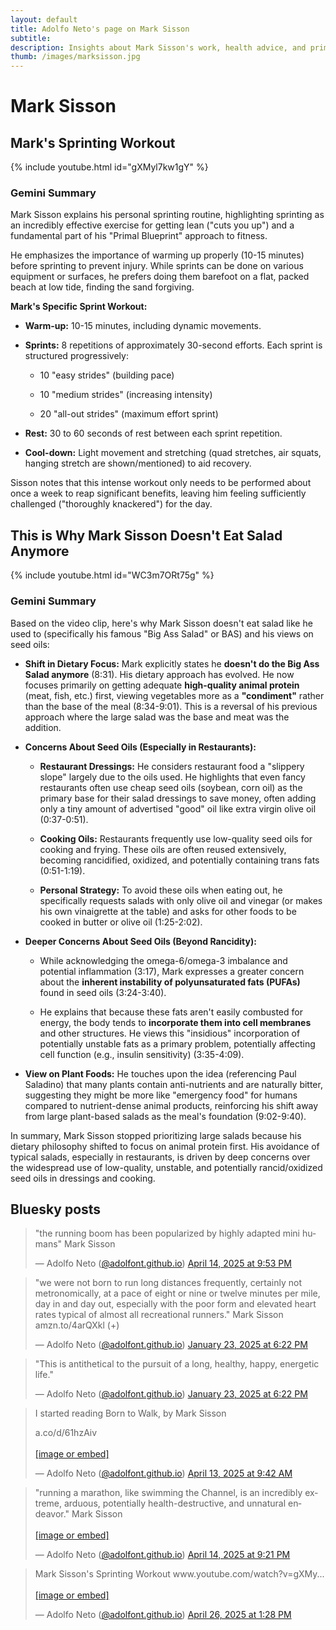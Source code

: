 ```yaml
---
layout: default
title: Adolfo Neto's page on Mark Sisson
subtitle: 
description: Insights about Mark Sisson's work, health advice, and primal lifestyle philosophy.
thumb: /images/marksisson.jpg
---
```



# Mark Sisson

## Mark's Sprinting Workout


{% include youtube.html id="gXMyl7kw1gY" %}

### Gemini Summary 

Mark Sisson explains his personal sprinting routine, highlighting sprinting as an incredibly effective exercise for getting lean ("cuts you up") and a fundamental part of his "Primal Blueprint" approach to fitness.

He emphasizes the importance of warming up properly (10-15 minutes) before sprinting to prevent injury. While sprints can be done on various equipment or surfaces, he prefers doing them barefoot on a flat, packed beach at low tide, finding the sand forgiving.

**Mark's Specific Sprint Workout:**

- **Warm-up:** 10-15 minutes, including dynamic movements.
    
- **Sprints:** 8 repetitions of approximately 30-second efforts. Each sprint is structured progressively:
    
    - 10 "easy strides" (building pace)
        
    - 10 "medium strides" (increasing intensity)
        
    - 20 "all-out strides" (maximum effort sprint)
        
    
- **Rest:** 30 to 60 seconds of rest between each sprint repetition.
    
- **Cool-down:** Light movement and stretching (quad stretches, air squats, hanging stretch are shown/mentioned) to aid recovery.
    

Sisson notes that this intense workout only needs to be performed about once a week to reap significant benefits, leaving him feeling sufficiently challenged ("thoroughly knackered") for the day.

## This is Why Mark Sisson Doesn't Eat Salad Anymore

{% include youtube.html id="WC3m7ORt75g" %}


### Gemini Summary 

Based on the video clip, here's why Mark Sisson doesn't eat salad like he used to (specifically his famous "Big Ass Salad" or BAS) and his views on seed oils:

- **Shift in Dietary Focus:** Mark explicitly states he **doesn't do the Big Ass Salad anymore** (8:31). His dietary approach has evolved. He now focuses primarily on getting adequate **high-quality animal protein** (meat, fish, etc.) first, viewing vegetables more as a **"condiment"** rather than the base of the meal (8:34-9:01). This is a reversal of his previous approach where the large salad was the base and meat was the addition.
    
- **Concerns About Seed Oils (Especially in Restaurants):**
    
    - **Restaurant Dressings:** He considers restaurant food a "slippery slope" largely due to the oils used. He highlights that even fancy restaurants often use cheap seed oils (soybean, corn oil) as the primary base for their salad dressings to save money, often adding only a tiny amount of advertised "good" oil like extra virgin olive oil (0:37-0:51).
        
    - **Cooking Oils:** Restaurants frequently use low-quality seed oils for cooking and frying. These oils are often reused extensively, becoming rancidified, oxidized, and potentially containing trans fats (0:51-1:19).
        
    - **Personal Strategy:** To avoid these oils when eating out, he specifically requests salads with only olive oil and vinegar (or makes his own vinaigrette at the table) and asks for other foods to be cooked in butter or olive oil (1:25-2:02).
        
    
- **Deeper Concerns About Seed Oils (Beyond Rancidity):**
    
    - While acknowledging the omega-6/omega-3 imbalance and potential inflammation (3:17), Mark expresses a greater concern about the **inherent instability of polyunsaturated fats (PUFAs)** found in seed oils (3:24-3:40).
        
    - He explains that because these fats aren't easily combusted for energy, the body tends to **incorporate them into cell membranes** and other structures. He views this "insidious" incorporation of potentially unstable fats as a primary problem, potentially affecting cell function (e.g., insulin sensitivity) (3:35-4:09).
        
    
- **View on Plant Foods:** He touches upon the idea (referencing Paul Saladino) that many plants contain anti-nutrients and are naturally bitter, suggesting they might be more like "emergency food" for humans compared to nutrient-dense animal products, reinforcing his shift away from large plant-based salads as the meal's foundation (9:02-9:40).
    

In summary, Mark Sisson stopped prioritizing large salads because his dietary philosophy shifted to focus on animal protein first. His avoidance of typical salads, especially in restaurants, is driven by deep concerns over the widespread use of low-quality, unstable, and potentially rancid/oxidized seed oils in dressings and cooking.


## Bluesky posts

<blockquote class="bluesky-embed" data-bluesky-uri="at://did:plc:fodyg35g25joa5rpplt4y43g/app.bsky.feed.post/3lmsufl3kds2p" data-bluesky-cid="bafyreih2rjzxh32atcddfpl4l5iztde56vxej2y7n2sdnbv36mo4w5eet4" data-bluesky-embed-color-mode="system"><p lang="en">&quot;the running boom has been popularized by highly adapted mini humans&quot;
Mark Sisson</p>&mdash; Adolfo Neto (<a href="https://bsky.app/profile/did:plc:fodyg35g25joa5rpplt4y43g?ref_src=embed">@adolfont.github.io</a>) <a href="https://bsky.app/profile/did:plc:fodyg35g25joa5rpplt4y43g/post/3lmsufl3kds2p?ref_src=embed">April 14, 2025 at 9:53 PM</a></blockquote><script async src="https://embed.bsky.app/static/embed.js" charset="utf-8"></script>

<blockquote class="bluesky-embed" data-bluesky-uri="at://did:plc:fodyg35g25joa5rpplt4y43g/app.bsky.feed.post/3lggsu6zpvk2o" data-bluesky-cid="bafyreicwtkpf3vclbydk57rvlopelfaqiiuq2issegv3g6nl5vonmdwyf4" data-bluesky-embed-color-mode="system"><p lang="en">&quot;we were not born to run long distances frequently, certainly not metronomically, at a pace of eight or nine or twelve minutes per mile, day in and day out, especially with the poor form and elevated heart rates typical of almost all recreational runners.&quot; 
Mark Sisson
amzn.to/4arQXkl
(+)</p>&mdash; Adolfo Neto (<a href="https://bsky.app/profile/did:plc:fodyg35g25joa5rpplt4y43g?ref_src=embed">@adolfont.github.io</a>) <a href="https://bsky.app/profile/did:plc:fodyg35g25joa5rpplt4y43g/post/3lggsu6zpvk2o?ref_src=embed">January 23, 2025 at 6:22 PM</a></blockquote><script async src="https://embed.bsky.app/static/embed.js" charset="utf-8"></script>

<blockquote class="bluesky-embed" data-bluesky-uri="at://did:plc:fodyg35g25joa5rpplt4y43g/app.bsky.feed.post/3lggsu6zurs2o" data-bluesky-cid="bafyreihda46bdact25wfqbvdrfrn2ugtqrcbowvxfztpy2frl3fwskq2wm" data-bluesky-embed-color-mode="system"><p lang="en">&quot;This is antithetical to the pursuit of a long, healthy, happy, energetic life.&quot;</p>&mdash; Adolfo Neto (<a href="https://bsky.app/profile/did:plc:fodyg35g25joa5rpplt4y43g?ref_src=embed">@adolfont.github.io</a>) <a href="https://bsky.app/profile/did:plc:fodyg35g25joa5rpplt4y43g/post/3lggsu6zurs2o?ref_src=embed">January 23, 2025 at 6:22 PM</a></blockquote><script async src="https://embed.bsky.app/static/embed.js" charset="utf-8"></script>


<blockquote class="bluesky-embed" data-bluesky-uri="at://did:plc:fodyg35g25joa5rpplt4y43g/app.bsky.feed.post/3lmp34bpp7s2w" data-bluesky-cid="bafyreigtnwthgsluwbrntncjfdbyj33lwwawyoedwyobi4xiuinb5hvtyi" data-bluesky-embed-color-mode="system"><p lang="en">I started reading Born to Walk, by Mark Sisson

a.co/d/61hzAiv<br><br><a href="https://bsky.app/profile/did:plc:fodyg35g25joa5rpplt4y43g/post/3lmp34bpp7s2w?ref_src=embed">[image or embed]</a></p>&mdash; Adolfo Neto (<a href="https://bsky.app/profile/did:plc:fodyg35g25joa5rpplt4y43g?ref_src=embed">@adolfont.github.io</a>) <a href="https://bsky.app/profile/did:plc:fodyg35g25joa5rpplt4y43g/post/3lmp34bpp7s2w?ref_src=embed">April 13, 2025 at 9:42 AM</a></blockquote><script async src="https://embed.bsky.app/static/embed.js" charset="utf-8"></script>


<blockquote class="bluesky-embed" data-bluesky-uri="at://did:plc:fodyg35g25joa5rpplt4y43g/app.bsky.feed.post/3lmssn22k422p" data-bluesky-cid="bafyreieehz3qxraut33hockbs2gbmr7q6z22swj62t6bkjudvg7obq5zuy" data-bluesky-embed-color-mode="system"><p lang="en">&quot;running a marathon, like swimming the Channel, is an incredibly extreme, arduous, potentially health-destructive, and unnatural endeavor.&quot;
Mark Sisson<br><br><a href="https://bsky.app/profile/did:plc:fodyg35g25joa5rpplt4y43g/post/3lmssn22k422p?ref_src=embed">[image or embed]</a></p>&mdash; Adolfo Neto (<a href="https://bsky.app/profile/did:plc:fodyg35g25joa5rpplt4y43g?ref_src=embed">@adolfont.github.io</a>) <a href="https://bsky.app/profile/did:plc:fodyg35g25joa5rpplt4y43g/post/3lmssn22k422p?ref_src=embed">April 14, 2025 at 9:21 PM</a></blockquote><script async src="https://embed.bsky.app/static/embed.js" charset="utf-8"></script>

<!--
<blockquote class="bluesky-embed" data-bluesky-uri="at://did:plc:fodyg35g25joa5rpplt4y43g/app.bsky.feed.post/3lmphvoki2k2h" data-bluesky-cid="bafyreictkt3y5y62aeb7tvnvuynmnvkzelfvdkxlspsk2rpozzswyu2i34" data-bluesky-embed-color-mode="system"><p lang="en"><br><br><a href="https://bsky.app/profile/did:plc:fodyg35g25joa5rpplt4y43g/post/3lmphvoki2k2h?ref_src=embed">[image or embed]</a></p>&mdash; Adolfo Neto (<a href="https://bsky.app/profile/did:plc:fodyg35g25joa5rpplt4y43g?ref_src=embed">@adolfont.github.io</a>) <a href="https://bsky.app/profile/did:plc:fodyg35g25joa5rpplt4y43g/post/3lmphvoki2k2h?ref_src=embed">April 13, 2025 at 1:31 PM</a></blockquote><script async src="https://embed.bsky.app/static/embed.js" charset="utf-8"></script>

-->
<blockquote class="bluesky-embed" data-bluesky-uri="at://did:plc:fodyg35g25joa5rpplt4y43g/app.bsky.feed.post/3lnq5stdb4c2n" data-bluesky-cid="bafyreifxvmzoqvfqlp6dbyadwgj5zss3wuk36dmbhgsmifmvs3bxgtms44" data-bluesky-embed-color-mode="system"><p lang="en">Mark Sisson&#x27;s Sprinting Workout
www.youtube.com/watch?v=gXMy...<br><br><a href="https://bsky.app/profile/did:plc:fodyg35g25joa5rpplt4y43g/post/3lnq5stdb4c2n?ref_src=embed">[image or embed]</a></p>&mdash; Adolfo Neto (<a href="https://bsky.app/profile/did:plc:fodyg35g25joa5rpplt4y43g?ref_src=embed">@adolfont.github.io</a>) <a href="https://bsky.app/profile/did:plc:fodyg35g25joa5rpplt4y43g/post/3lnq5stdb4c2n?ref_src=embed">April 26, 2025 at 1:28 PM</a></blockquote><script async src="https://embed.bsky.app/static/embed.js" charset="utf-8"></script>